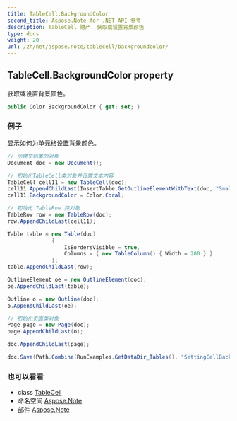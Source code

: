 ```yaml
---
title: TableCell.BackgroundColor
second_title: Aspose.Note for .NET API 参考
description: TableCell 财产. 获取或设置背景颜色
type: docs
weight: 20
url: /zh/net/aspose.note/tablecell/backgroundcolor/
---
```

## TableCell.BackgroundColor property

获取或设置背景颜色。

```csharp
public Color BackgroundColor { get; set; }
```

### 例子

显示如何为单元格设置背景颜色。

```csharp
// 创建文档类的对象
Document doc = new Document();

// 初始化TableCell类对象并设置文本内容
TableCell cell11 = new TableCell(doc);
cell11.AppendChildLast(InsertTable.GetOutlineElementWithText(doc, "Small text"));
cell11.BackgroundColor = Color.Coral;

// 初始化 TableRow 类对象
TableRow row = new TableRow(doc);
row.AppendChildLast(cell11);

Table table = new Table(doc)
              {
                  IsBordersVisible = true,
                  Columns = { new TableColumn() { Width = 200 } }
              };
table.AppendChildLast(row);

OutlineElement oe = new OutlineElement(doc);
oe.AppendChildLast(table);

Outline o = new Outline(doc);
o.AppendChildLast(oe);

// 初始化页面类对象
Page page = new Page(doc);
page.AppendChildLast(o);

doc.AppendChildLast(page);

doc.Save(Path.Combine(RunExamples.GetDataDir_Tables(), "SettingCellBackGroundColor.pdf"));
```

### 也可以看看

* class [TableCell](../)
* 命名空间 [Aspose.Note](../../tablecell/)
* 部件 [Aspose.Note](../../../)


